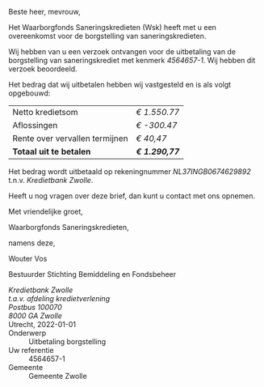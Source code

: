 Beste heer, mevrouw,

Het Waarborgfonds Saneringskredieten (Wsk) heeft met u een overeenkomst voor de borgstelling van saneringskredieten.

Wij hebben van u een verzoek ontvangen voor de uitbetaling van de borgstelling van saneringskrediet met kenmerk *4564657-1*. Wij hebben dit verzoek beoordeeld.

Het bedrag dat wij uitbetalen hebben wij vastgesteld en is als volgt opgebouwd:

|                                           |                               |
| ----------------------------------------- | ----------------------------- |
| Netto kredietsom                          | *€ 1.550.77*                  |
| Aflossingen                               | *€ -300.47*                   |
| Rente over vervallen termijnen            | *€ 40,47*                     |
| __Totaal uit te betalen__                 | __*€ 1.290,77*__              |

Het bedrag wordt uitbetaald op rekeningnummer *NL37INGB0674629892* t.n.v. *Kredietbank Zwolle*.

Heeft u nog vragen over deze brief, dan kunt u contact met ons opnemen.

Met vriendelijke groet,
 

Waarborgfonds Saneringskredieten,

namens deze,
 



Wouter Vos

Bestuurder Stichting Bemiddeling en Fondsbeheer

<address>
    Kredietbank Zwolle<br>
    t.a.v. afdeling kredietverlening<br>
    Postbus 100070<br>
    8000 GA Zwolle
</address>
<time>Utrecht, 2022-01-01</time>
<reference>
    <dt>Onderwerp</dt>
    <dd>Uitbetaling borgstelling</dd>
    <dt>Uw referentie</dt>
    <dd>4564657-1</dd>
    <dt>Gemeente</dt>
    <dd>Gemeente Zwolle</dd>
</reference>
